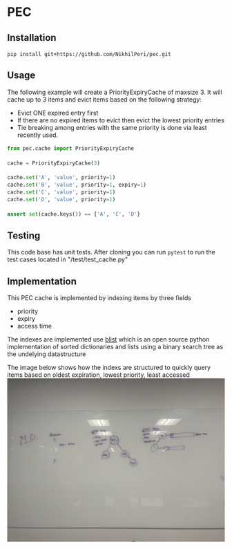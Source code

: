 # PEC

## Installation

```
pip install git+https://github.com/NikhilPeri/pec.git
```

## Usage
The following example will create a PriorityExpiryCache of maxsize 3. It will cache up to 3 items and evict items based
on the following strategy:
 - Evict ONE expired entry first
 - If there are no expired items to evict then evict the lowest priority entries
 - Tie breaking among entries with the same priority is done via least recently used.

```python
from pec.cache import PriorityExpiryCache

cache = PriorityExpiryCache(3)

cache.set('A', 'value', priority=1)
cache.set('B', 'value', priority=1, expiry=1)
cache.set('C', 'value', priority=1)
cache.set('D', 'value', priority=1)

assert set(cache.keys()) == {'A', 'C', 'D'}
```

## Testing
This code base has unit tests.  After cloning you can run `pytest` to run the test cases located in "/test/test_cache.py"


## Implementation
This PEC cache is implemented by indexing items by three fields
  - priority
  - expiry
  - access time

The indexes are implemented use [blist]() which is an open source python implementation of sorted dictionaries and lists
using a binary search tree as the undelying datastructure

The image below shows how the indexs are structured to quickly query items based on oldest expiration, lowest priority, least accessed
![Whiteboarding](docs/whiteboarding.png)
